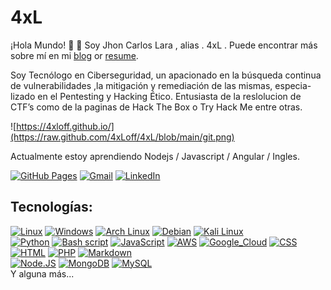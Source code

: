 # 4xL

¡Hola Mundo! :wave: :wave:
Soy Jhon Carlos Lara , alias . 4xL .
Puede encontrar más sobre mí en mi [blog](https://4xloff.github.io/about/) or [resume](https://4xloff.github.io/resume/).

Soy Tecnólogo en Ciberseguridad, un apacionado en la búsqueda continua de vulnerabilidades ,la mitigación y 
remediación de las mismas, especia- lizado en el Pentesting y Hacking Ético. Entusiasta de la reslolucion 
de CTF’s como de la paginas de Hack The Box o Try Hack Me entre otras.

![https://4xloff.github.io/](https://raw.github.com/4xLoff/4xL/blob/main/git.png)

Actualmente estoy aprendiendo Nodejs / Javascript / Angular / Ingles.

[![GitHub Pages](https://img.shields.io/badge/-GitHub%20Pages-6495ED?logo=Github)](https://4xloff.github.io/)
[![Gmail](https://img.shields.io/badge/Gmail-d14836?style=flat&logo=Gmail&logoColor=white)](mailto:jesiel1990arthas@gmail.com)
[![LinkedIn](https://img.shields.io/badge/LinkedIn-blue?style=flat&logo=Linkedin&logoColor=white)](https://www.linkedin.com/in/jhoncarloslara/)

## Tecnologías:

[![Linux](https://img.shields.io/badge/Linux-FCC624?style=for-the-badge&logo=linux&logoColor=black)]()
[![Windows](https://img.shields.io/badge/Windows-0078D6?style=for-the-badge&logo=windows&logoColor=white)]()
[![Arch Linux](https://img.shields.io/badge/Arch_Linux-1793D1?style=for-the-badge&logo=arch-linux&logoColor=white)]()
[![Debian](https://img.shields.io/badge/Debian-A81D33?style=for-the-badge&logo=debian&logoColor=white)]()
[![Kali Linux](https://img.shields.io/badge/Kali_Linux-557C94?style=for-the-badge&logo=kali-linux&logoColor=white)]()
</br>
[![Python](https://img.shields.io/badge/Python-3776AB?style=for-the-badge&logo=python&logoColor=white)]()
[![Bash script](https://img.shields.io/badge/Shell_Script-121011?style=for-the-badge&logo=gnu-bash&logoColor=white)]()
[![JavaScript](https://img.shields.io/badge/JavaScript-F7DF1E?style=for-the-badge&logo=javascript&logoColor=black)]()
[![AWS](https://img.shields.io/badge/Amazon_AWS-232F3E?style=for-the-badge&logo=amazon-aws&logoColor=white)]()
[![Google_Cloud](https://img.shields.io/badge/Google_Cloud-4285F4?style=for-the-badge&logo=googlecloud&logoColor=white&labelColor=101010)]()
[![CSS](https://img.shields.io/badge/CSS-239120?&style=for-the-badge&logo=css3&logoColor=white)]()
[![HTML](https://img.shields.io/badge/HTML-239120?style=for-the-badge&logo=html5&logoColor=white)]()
[![PHP](https://img.shields.io/badge/PHP-777BB4?style=for-the-badge&logo=php&logoColor=white)]()
[![Markdown](https://img.shields.io/badge/Markdown-000000?style=for-the-badge&logo=markdown&logoColor=white)]()
</br>
[![Node.JS](https://img.shields.io/badge/Node.js-43853D?style=for-the-badge&logo=node.js&logoColor=white)]()
[![MongoDB](https://img.shields.io/badge/MongoDB-4EA94B?style=for-the-badge&logo=mongodb&logoColor=white)]()
[![MySQL](https://img.shields.io/badge/MySQL-005C84?style=for-the-badge&logo=mysql&logoColor=white)]()
</br>
Y alguna más...

